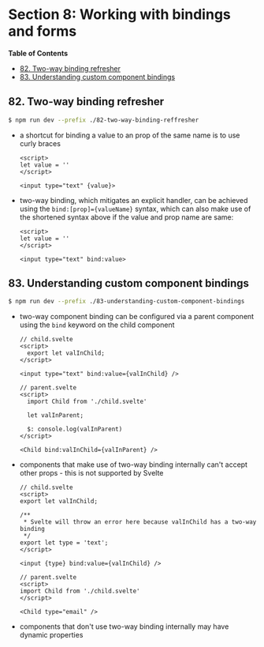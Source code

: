 # Section 8: Working with bindings and forms


<!-- START doctoc generated TOC please keep comment here to allow auto update -->
<!-- DON'T EDIT THIS SECTION, INSTEAD RE-RUN doctoc TO UPDATE -->
**Table of Contents**

- [82. Two-way binding refresher](#82-two-way-binding-refresher)
- [83. Understanding custom component bindings](#83-understanding-custom-component-bindings)

<!-- END doctoc generated TOC please keep comment here to allow auto update -->

## 82. Two-way binding refresher

```bash
$ npm run dev --prefix ./82-two-way-binding-reffresher
```

- a shortcut for binding a value to an prop of the same name is to use
    curly braces

    ```svelte
    <script>
    let value = ''
    </script>

    <input type="text" {value}>
    ```
- two-way binding, which mitigates an explicit handler, can be achieved using
    the `bind:[prop]={valueName}` syntax, which can also make use of the
    shortened syntax above if the value and prop name are same:

    ```svelte
    <script>
    let value = ''
    </script>

    <input type="text" bind:value>
    ```

## 83. Understanding custom component bindings

```bash
$ npm run dev --prefix ./83-understanding-custom-component-bindings
```

- two-way component binding can be configured via a parent component using the
    `bind` keyword on the child component

    ```svelte
    // child.svelte
    <script>
      export let valInChild;
    </script>

    <input type="text" bind:value={valInChild} />

    // parent.svelte
    <script>
      import Child from './child.svelte'

      let valInParent;

      $: console.log(valInParent)
    </script>

    <Child bind:valInChild={valInParent} />
    ```
- components that make use of two-way binding internally can't accept other
    props - this is not supported by Svelte

    ```svelte
    // child.svelte
    <script>
    export let valInChild;

    /**
     * Svelte will throw an error here because valInChild has a two-way binding
     */
    export let type = 'text';
    </script>

    <input {type} bind:value={valInChild} />

    // parent.svelte
    <script>
    import Child from './child.svelte'
    </script>

    <Child type="email" />
    ```
- components that don't use two-way binding internally may have dynamic
    properties
